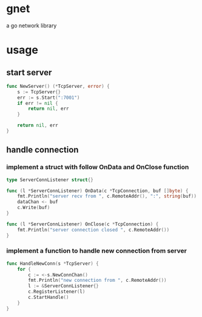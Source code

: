 # gnet
a go network library

# usage
## start server
```go
func NewServer() (*TcpServer, error) {
	s := TcpServer{}
	err := s.Start(":7001")
	if err != nil {
		return nil, err
	}

	return nil, err
}
```
## handle connection

### implement a struct with follow OnData and OnClose function
```go
type ServerConnListener struct{}

func (l *ServerConnListener) OnData(c *TcpConnection, buf []byte) {
	fmt.Println("server recv from ", c.RemoteAddr(), ":", string(buf))
	dataChan <- buf
	c.Write(buf)
}

func (l *ServerConnListener) OnClose(c *TcpConnection) {
	fmt.Println("server connection closed ", c.RemoteAddr())
}
```

### implement a function to handle new connection from server
```go
func HandleNewConn(s *TcpServer) {
	for {
		c := <-s.NewConnChan()
		fmt.Println("new connection from ", c.RemoteAddr())
		l := &ServerConnListener{}
		c.RegisterListener(l)
		c.StartHandle()
	}
}
```

### 
